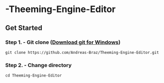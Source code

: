 # -Theeming-Engine-Editor


## Get Started

### Step 1. - Git clone ([Download git for Windows](https://git-scm.com/downloads))

    git clone https://github.com/Andreas-Braz/Theeming-Engine-Editor.git

### Step 2. - Change directory

    cd Theeming-Engine-Editor
